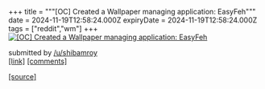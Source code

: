 +++
title = """[OC] Created a Wallpaper managing application: EasyFeh"""
date = 2024-11-19T12:58:24.000Z
expiryDate = 2024-11-19T12:58:24.000Z
tags = ["reddit","wm"]
+++
[![[OC] Created a Wallpaper managing application: EasyFeh](https://external-preview.redd.it/ZHJ3YTZ0dnhzdTFlMWxQjweeKjkhIlp1DAtGaJvJvYExUuG6FFe_2N6odBIg.png?width=640&crop=smart&auto=webp&s=be19c43d358cf9b4fa51cd6853a98de4a2ad952d "[OC] Created a Wallpaper managing application: EasyFeh")](https://www.reddit.com/r/unixporn/comments/1guwilk/oc_created_a_wallpaper_managing_application/)

submitted by [/u/shibamroy](https://www.reddit.com/user/shibamroy)  
[\[link\]](https://v.redd.it/5odeptvxsu1e1) [\[comments\]](https://www.reddit.com/r/unixporn/comments/1guwilk/oc_created_a_wallpaper_managing_application/)

[[source]](https://www.reddit.com/r/unixporn/comments/1guwilk/oc_created_a_wallpaper_managing_application/)
